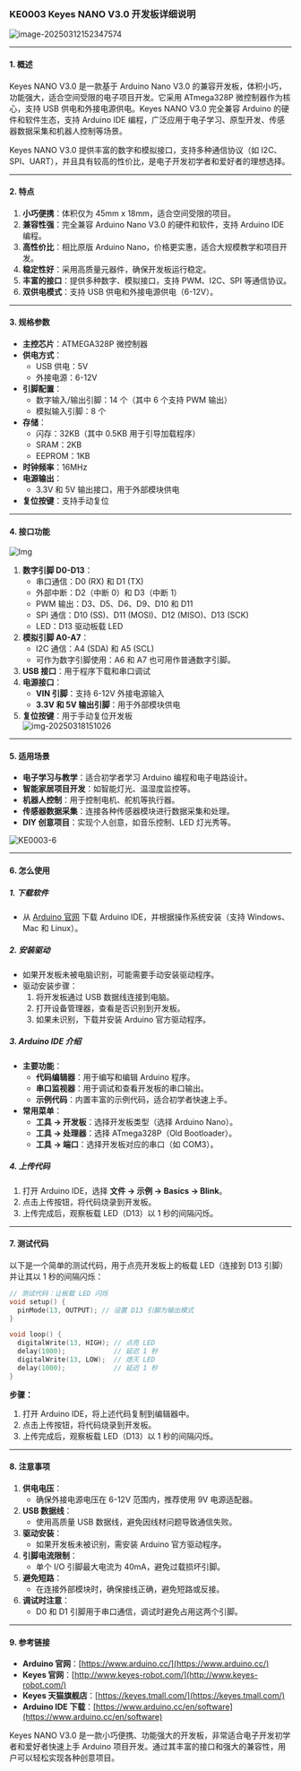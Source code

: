 ### KE0003 Keyes NANO V3.0 开发板详细说明

![image-20250312152347574](media/image-20250312152347574.png)

---

#### **1. 概述**
Keyes NANO V3.0 是一款基于 Arduino Nano V3.0 的兼容开发板，体积小巧，功能强大，适合空间受限的电子项目开发。它采用 ATmega328P 微控制器作为核心，支持 USB 供电和外接电源供电。Keyes NANO V3.0 完全兼容 Arduino 的硬件和软件生态，支持 Arduino IDE 编程，广泛应用于电子学习、原型开发、传感器数据采集和机器人控制等场景。

Keyes NANO V3.0 提供丰富的数字和模拟接口，支持多种通信协议（如 I2C、SPI、UART），并且具有较高的性价比，是电子开发初学者和爱好者的理想选择。

---

#### **2. 特点**
1. **小巧便携**：体积仅为 45mm x 18mm，适合空间受限的项目。
2. **兼容性强**：完全兼容 Arduino Nano V3.0 的硬件和软件，支持 Arduino IDE 编程。
3. **高性价比**：相比原版 Arduino Nano，价格更实惠，适合大规模教学和项目开发。
4. **稳定性好**：采用高质量元器件，确保开发板运行稳定。
5. **丰富的接口**：提供多种数字、模拟接口，支持 PWM、I2C、SPI 等通信协议。
6. **双供电模式**：支持 USB 供电和外接电源供电（6-12V）。

---

#### **3. 规格参数**
- **主控芯片**：ATMEGA328P 微控制器  
- **供电方式**：
  - USB 供电：5V  
  - 外接电源：6-12V  
- **引脚配置**：
  - 数字输入/输出引脚：14 个（其中 6 个支持 PWM 输出）  
  - 模拟输入引脚：8 个  
- **存储**：
  - 闪存：32KB（其中 0.5KB 用于引导加载程序）  
  - SRAM：2KB  
  - EEPROM：1KB  
- **时钟频率**：16MHz  
- **电源输出**：
  - 3.3V 和 5V 输出接口，用于外部模块供电  
- **复位按键**：支持手动复位  

---

#### **4. 接口功能**
![Img](media/img-20250320102532.jpg)

1. **数字引脚 D0-D13**：
   - 串口通信：D0 (RX) 和 D1 (TX)  
   - 外部中断：D2（中断 0）和 D3（中断 1）  
   - PWM 输出：D3、D5、D6、D9、D10 和 D11  
   - SPI 通信：D10 (SS)、D11 (MOSI)、D12 (MISO)、D13 (SCK)  
   - LED：D13 驱动板载 LED  
2. **模拟引脚 A0-A7**：
   - I2C 通信：A4 (SDA) 和 A5 (SCL)  
   - 可作为数字引脚使用：A6 和 A7 也可用作普通数字引脚。  
3. **USB 接口**：用于程序下载和串口调试  
4. **电源接口**：
   - **VIN 引脚**：支持 6-12V 外接电源输入  
   - **3.3V 和 5V 输出引脚**：用于外部模块供电  
5. **复位按键**：用于手动复位开发板  
![img-20250318151026](media/img-20250318151026.jpg)

---

#### **5. 适用场景**
- **电子学习与教学**：适合初学者学习 Arduino 编程和电子电路设计。  
- **智能家居项目开发**：如智能灯光、温湿度监控等。  
- **机器人控制**：用于控制电机、舵机等执行器。  
- **传感器数据采集**：连接各种传感器模块进行数据采集和处理。  
- **DIY 创意项目**：实现个人创意，如音乐控制、LED 灯光秀等。  

![KE0003-6](media/KE0003-6.jpg)

---

#### **6. 怎么使用**
##### **1. 下载软件**
- 从 [Arduino 官网](https://www.arduino.cc/) 下载 Arduino IDE，并根据操作系统安装（支持 Windows、Mac 和 Linux）。

##### **2. 安装驱动**
- 如果开发板未被电脑识别，可能需要手动安装驱动程序。
- 驱动安装步骤：
  1. 将开发板通过 USB 数据线连接到电脑。
  2. 打开设备管理器，查看是否识别到开发板。
  3. 如果未识别，下载并安装 Arduino 官方驱动程序。

##### **3. Arduino IDE 介绍**
- **主要功能**：
  - **代码编辑器**：用于编写和编辑 Arduino 程序。
  - **串口监视器**：用于调试和查看开发板的串口输出。
  - **示例代码**：内置丰富的示例代码，适合初学者快速上手。
- **常用菜单**：
  - **工具 -> 开发板**：选择开发板类型（选择 Arduino Nano）。
  - **工具 -> 处理器**：选择 ATmega328P（Old Bootloader）。
  - **工具 -> 端口**：选择开发板对应的串口（如 COM3）。

##### **4. 上传代码**
1. 打开 Arduino IDE，选择 **文件 -> 示例 -> Basics -> Blink**。
2. 点击上传按钮，将代码烧录到开发板。
3. 上传完成后，观察板载 LED（D13）以 1 秒的间隔闪烁。

---

#### **7. 测试代码**
以下是一个简单的测试代码，用于点亮开发板上的板载 LED（连接到 D13 引脚）并让其以 1 秒的间隔闪烁：

```cpp
// 测试代码：让板载 LED 闪烁
void setup() {
  pinMode(13, OUTPUT); // 设置 D13 引脚为输出模式
}

void loop() {
  digitalWrite(13, HIGH); // 点亮 LED
  delay(1000);            // 延迟 1 秒
  digitalWrite(13, LOW);  // 熄灭 LED
  delay(1000);            // 延迟 1 秒
}
```

**步骤：**
1. 打开 Arduino IDE，将上述代码复制到编辑器中。
2. 点击上传按钮，将代码烧录到开发板。
3. 上传完成后，观察板载 LED（D13）以 1 秒的间隔闪烁。

---

#### **8. 注意事项**
1. **供电电压**：
   - 确保外接电源电压在 6-12V 范围内，推荐使用 9V 电源适配器。
2. **USB 数据线**：
   - 使用高质量 USB 数据线，避免因线材问题导致通信失败。
3. **驱动安装**：
   - 如果开发板未被识别，需安装 Arduino 官方驱动程序。
4. **引脚电流限制**：
   - 单个 I/O 引脚最大电流为 40mA，避免过载损坏引脚。
5. **避免短路**：
   - 在连接外部模块时，确保接线正确，避免短路或反接。
6. **调试时注意**：
   - D0 和 D1 引脚用于串口通信，调试时避免占用这两个引脚。

---
#### **9. 参考链接**
- **Arduino 官网**：[https://www.arduino.cc/](https://www.arduino.cc/)  
- **Keyes 官网**：[http://www.keyes-robot.com/](http://www.keyes-robot.com/)  
- **Keyes 天猫旗舰店**：[https://keyes.tmall.com/](https://keyes.tmall.com/)  
- **Arduino IDE 下载**：[https://www.arduino.cc/en/software](https://www.arduino.cc/en/software)   

Keyes NANO V3.0 是一款小巧便携、功能强大的开发板，非常适合电子开发初学者和爱好者快速上手 Arduino 项目开发。通过其丰富的接口和强大的兼容性，用户可以轻松实现各种创意项目。

